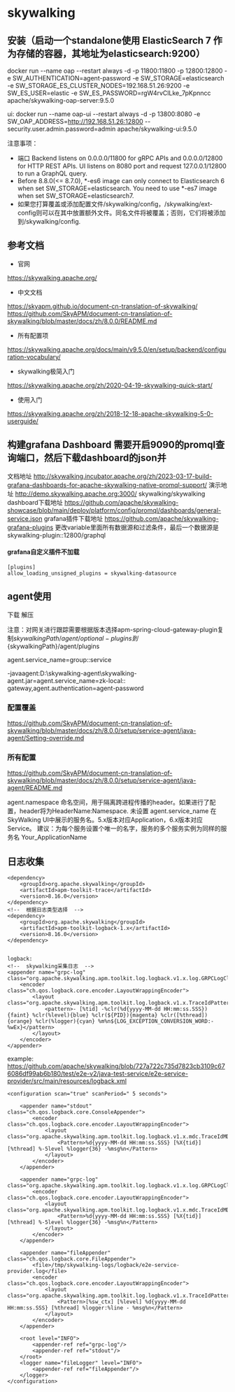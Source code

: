 # skywalking

## 安装（启动一个standalone使用 ElasticSearch 7 作为存储的容器，其地址为elasticsearch:9200）

docker run --name oap --restart always -d -p 11800:11800 -p 12800:12800 -e SW_AUTHENTICATION=agent-password -e
SW_STORAGE=elasticsearch -e SW_STORAGE_ES_CLUSTER_NODES=192.168.51.26:9200 -e SW_ES_USER=elastic -e
SW_ES_PASSWORD=rgW4rvClLke_7pKpnncc apache/skywalking-oap-server:9.5.0

ui:
docker run --name oap-ui --restart always -d -p 13800:8080 -e SW_OAP_ADDRESS=http://192.168.51.26:12800
--security.user.admin.password=admin apache/skywalking-ui:9.5.0

注意事项：

* 端口
  Backend listens on 0.0.0.0/11800 for gRPC APIs and 0.0.0.0/12800 for HTTP REST APIs.
  UI listens on 8080 port and request 127.0.0.1/12800 to run a GraphQL query.
* Before 8.8.0(<= 8.7.0), *-es6 image can only connect to Elasticsearch 6 when set SW_STORAGE=elasticsearch. You need to
  use *-es7 image when set SW_STORAGE=elasticsearch7.
* 如果您打算覆盖或添加配置文件/skywalking/config，/skywalking/ext-config则可以在其中放置额外文件。同名文件将被覆盖；否则，它们将被添加到/skywalking/config.

## 参考文档

* 官网

https://skywalking.apache.org/

* 中文文档

https://skyapm.github.io/document-cn-translation-of-skywalking/
https://github.com/SkyAPM/document-cn-translation-of-skywalking/blob/master/docs/zh/8.0.0/README.md

* 所有配置项

https://skywalking.apache.org/docs/main/v9.5.0/en/setup/backend/configuration-vocabulary/

* skywalking极简入门

https://skywalking.apache.org/zh/2020-04-19-skywalking-quick-start/

* 使用入门

https://skywalking.apache.org/zh/2018-12-18-apache-skywalking-5-0-userguide/

## 构建grafana Dashboard 需要开启9090的promql查询端口，然后下载dashboard的json并
文档地址 http://skywalking.incubator.apache.org/zh/2023-03-17-build-grafana-dashboards-for-apache-skywalking-native-promql-support/
演示地址 http://demo.skywalking.apache.org:3000/ skywalking/skywalking
dashboard下载地址 https://github.com/apache/skywalking-showcase/blob/main/deploy/platform/config/promql/dashboards/general-service.json
grafana插件下载地址 https://github.com/apache/skywalking-grafana-plugins
更改variable里面所有数据源和过滤条件，最后一个数据源是skywalking-plugin::12800/graphql
#### grafana自定义插件不加载
```
[plugins]
allow_loading_unsigned_plugins = skywalking-datasource

```

## agent使用
下载 解压

注意：对网关进行跟踪需要根据版本选择apm-spring-cloud-gateway-plugin复制${skywalkingPath}/agent/optional-plugins到${skywalkingPath}/agent/plugins

agent.service_name=group::service

-javaagent:D:\skywalking-agent\skywalking-agent.jar=agent.service_name=zk-local::
gateway,agent.authentication=agent-password

### 配置覆盖

https://github.com/SkyAPM/document-cn-translation-of-skywalking/blob/master/docs/zh/8.0.0/setup/service-agent/java-agent/Setting-override.md

### 所有配置

https://github.com/SkyAPM/document-cn-translation-of-skywalking/blob/master/docs/zh/8.0.0/setup/service-agent/java-agent/README.md

agent.namespace 命名空间，用于隔离跨进程传播的header。如果进行了配置，header将为HeaderName:Namespace. 未设置
agent.service_name 在SkyWalking UI中展示的服务名。5.x版本对应Application，6.x版本对应Service。
建议：为每个服务设置个唯一的名字，服务的多个服务实例为同样的服务名 Your_ApplicationName

## 日志收集

```
<dependency>
    <groupId>org.apache.skywalking</groupId>
    <artifactId>apm-toolkit-trace</artifactId>
    <version>8.16.0</version>
</dependency>
<!--  根据日志类型选择  -->
<dependency>
    <groupId>org.apache.skywalking</groupId>
    <artifactId>apm-toolkit-logback-1.x</artifactId>
    <version>8.16.0</version>
</dependency>


logback:
<!--  skywalking采集日志  -->
<appender name="grpc-log" class="org.apache.skywalking.apm.toolkit.log.logback.v1.x.log.GRPCLogClientAppender">
    <encoder class="ch.qos.logback.core.encoder.LayoutWrappingEncoder">
        <layout class="org.apache.skywalking.apm.toolkit.log.logback.v1.x.TraceIdPatternLogbackLayout">
            <pattern>- [%tid] -%clr(%d{yyyy-MM-dd HH:mm:ss.SSS}){faint} %clr(%level){blue} %clr(${PID}){magenta} %clr([%thread]){orange} %clr(%logger){cyan} %m%n${LOG_EXCEPTION_CONVERSION_WORD:-%wEx}</pattern>
        </layout>
    </encoder>
</appender>
```

example: https://github.com/apache/skywalking/blob/727a722c735d7823cb3109c676086df99ab6b180/test/e2e-v2/java-test-service/e2e-service-provider/src/main/resources/logback.xml

```
<configuration scan="true" scanPeriod=" 5 seconds">

    <appender name="stdout" class="ch.qos.logback.core.ConsoleAppender">
        <encoder class="ch.qos.logback.core.encoder.LayoutWrappingEncoder">
            <layout class="org.apache.skywalking.apm.toolkit.log.logback.v1.x.mdc.TraceIdMDCPatternLogbackLayout">
                <Pattern>%d{yyyy-MM-dd HH:mm:ss.SSS} [%X{tid}] [%thread] %-5level %logger{36} -%msg%n</Pattern>
            </layout>
        </encoder>
    </appender>

    <appender name="grpc-log" class="org.apache.skywalking.apm.toolkit.log.logback.v1.x.log.GRPCLogClientAppender">
        <encoder class="ch.qos.logback.core.encoder.LayoutWrappingEncoder">
            <layout class="org.apache.skywalking.apm.toolkit.log.logback.v1.x.mdc.TraceIdMDCPatternLogbackLayout">
                <Pattern>%d{yyyy-MM-dd HH:mm:ss.SSS} [%X{tid}] [%thread] %-5level %logger{36} -%msg%n</Pattern>
            </layout>
        </encoder>
    </appender>

    <appender name="fileAppender" class="ch.qos.logback.core.FileAppender">
        <file>/tmp/skywalking-logs/logback/e2e-service-provider.log</file>
        <encoder class="ch.qos.logback.core.encoder.LayoutWrappingEncoder">
            <layout class="org.apache.skywalking.apm.toolkit.log.logback.v1.x.TraceIdPatternLogbackLayout">
                <Pattern>[%sw_ctx] [%level] %d{yyyy-MM-dd HH:mm:ss.SSS} [%thread] %logger:%line - %msg%n</Pattern>
            </layout>
        </encoder>
    </appender>

    <root level="INFO">
        <appender-ref ref="grpc-log"/>
        <appender-ref ref="stdout"/>
    </root>
    <logger name="fileLogger" level="INFO">
        <appender-ref ref="fileAppender"/>
    </logger>
</configuration>
```